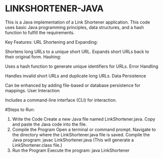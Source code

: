 # LINKSHORTENER-JAVA
This is a Java implementation of a Link Shortener application. This code uses basic Java programming principles, data structures, and a hash function to fulfill the requirements.


Key Features:
URL Shortening and Expanding:

Shortens long URLs to a unique short URL.
Expands short URLs back to their original form.
Hashing:

Uses a hash function to generate unique identifiers for URLs.
Error Handling

Handles invalid short URLs and duplicate long URLs.
Data Persistence

Can be enhanced by adding file-based or database persistence for mappings.
User Interaction

Includes a command-line interface (CLI) for interaction.


#Steps to Run:
1. Write the Code
Create a new Java file named LinkShortener.java.
Copy and paste the Java code into the file.
2. Compile the Program
Open a terminal or command prompt.
Navigate to the directory where the LinkShortener.java file is saved.
Compile the Java program:
javac LinkShortener.java (This will generate a LinkShortener.class file.)
4. Run the Program
Execute the program:
java LinkShortener
